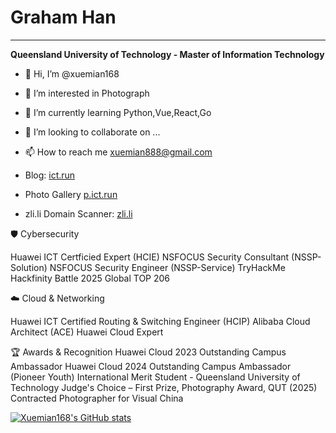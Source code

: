 # Graham Han
---
**Queensland University of Technology - Master of Information Technology**

- 👋 Hi, I’m @xuemian168
- 👀 I’m interested in Photograph
- 🌱 I’m currently learning Python,Vue,React,Go
- 💞️ I’m looking to collaborate on ...
- 📫 How to reach me xuemian888@gmail.com

- Blog: [ict.run](https://www.ict.run/)
- Photo Gallery [p.ict.run](https://p.ict.run)
- zli.li Domain Scanner: [zli.li](https://p.ict.run)

🛡️ Cybersecurity

Huawei ICT Certficied Expert (HCIE)
NSFOCUS Security Consultant (NSSP-Solution)
NSFOCUS Security Engineer (NSSP-Service)
TryHackMe Hackfinity Battle 2025 Global TOP 206

☁️ Cloud & Networking

Huawei ICT Certified Routing & Switching Engineer (HCIP)
Alibaba Cloud Architect (ACE)
Huawei Cloud Expert

🏆 Awards & Recognition
Huawei Cloud 2023 Outstanding Campus Ambassador
Huawei Cloud 2024 Outstanding Campus Ambassador (Pioneer Youth)
International Merit Student - Queensland University of Technology
Judge's Choice – First Prize, Photography Award, QUT (2025)
Contracted Photographer for Visual China

[![Xuemian168's GitHub stats](https://github-readme-stats.vercel.app/api?username=xuemian168)](https://github.com/anuraghazra/github-readme-stats)
